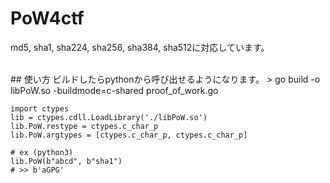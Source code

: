 # PoW4ctf  
md5, sha1, sha224, sha256, sha384, sha512に対応しています。


<br />
## 使い方  
ビルドしたらpythonから呼び出せるようになります。  
> go build -o libPoW.so -buildmode=c-shared proof_of_work.go

```
import ctypes
lib = ctypes.cdll.LoadLibrary('./libPoW.so')
lib.PoW.restype = ctypes.c_char_p
lib.PoW.argtypes = [ctypes.c_char_p, ctypes.c_char_p]

# ex (python3)
lib.PoW(b"abcd", b"sha1")
# >> b'aGPG'
```
